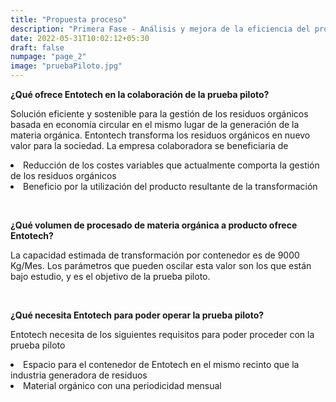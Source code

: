 ```yaml
---
title: "Propuesta proceso"
description: "Primera Fase - Análisis y mejora de la eficiencia del proceso de transformación de residuos orgánicos"
date: 2022-05-31T10:02:12+05:30
draft: false
numpage: "page_2"
image: "pruebaPiloto.jpg"
---
```

<p><strong>¿Qué ofrece Entotech en la colaboración de la prueba piloto?</strong></p>

<p>Solución eficiente y sostenible para la gestión de los residuos orgánicos basada en economía circular en el mismo lugar de la generación de la materia orgánica. Entontech transforma los residuos orgánicos en nuevo valor para la sociedad. La empresa colaboradora se beneficiaria de</p>     

<p>
    <li> Reducción de los costes variables que actualmente comporta la gestión de los residuos orgánicos</li>
    <li> Beneficio por la utilización del producto resultante de la transformación</li>
</p></br>

<p><strong>¿Qué volumen de procesado de materia orgánica a producto ofrece Entotech?</strong></P> 

<p>La capacidad estimada de transformación por contenedor es de 9000 Kg/Mes. Los parámetros que pueden oscilar esta valor son los que están bajo estudio, y es el objetivo de la prueba piloto.</p></br>

<p><strong>¿Qué necesita Entotech para poder operar la prueba piloto?</strong></p>

<p>Entotech necesita de los siguientes requisitos para poder proceder con la prueba piloto
    <li> Espacio para el contenedor de Entotech en el mismo recinto que la industria generadora de residuos </li>
    <li> Material orgánico con una periodicidad mensual</li>
</p></br>